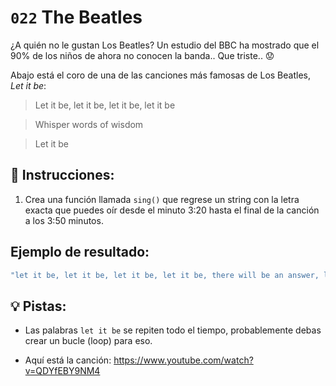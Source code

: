 # `022` The Beatles 

¿A quién no le gustan Los Beatles? Un estudio del BBC ha mostrado que el 90% de los niños de ahora no conocen la banda.. Que triste.. 😟

Abajo está el coro de una de las canciones más famosas de Los Beatles, *Let it be*:

> Let it be, let it be, let it be, let it be

> Whisper words of wisdom

> Let it be

## 📝 Instrucciones:

1. Crea una función llamada `sing()` que regrese un string con la letra exacta que puedes oír desde el minuto 3:20 hasta el final de la canción a los 3:50 minutos. 

## Ejemplo de resultado:

```js
"let it be, let it be, let it be, let it be, there will be an answer, let it be, let it be, let it be, let it be, let it be, whisper words of wisdom, let it be"
```

## 💡 Pistas:

+ Las palabras `let it be` se repiten todo el tiempo, probablemente debas crear un bucle (loop) para eso.

+ Aquí está la canción: https://www.youtube.com/watch?v=QDYfEBY9NM4
